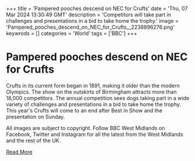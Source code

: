 +++
title = 'Pampered pooches descend on NEC for Crufts'
date = 'Thu, 07 Mar 2024 13:30:49 GMT'
description = 'Competitors will take part in challenges and presentations in a bid to take home the trophy.'
image = 'Pampered_pooches_descend_on_NEC_for_Crufts__2238896276.png'
keywrods =  []
categories = 'World'
tags = ['BBC']
+++

# Pampered pooches descend on NEC for Crufts

Crufts in its current form began in 1891, making it older than the modern Olympics.
The show on the outskirts of Birmingham attracts more than 18,000 competitors.
The annual competition sees dogs taking part in a wide variety of challenges and presentations in a bid to take home the trophy.
This year<bb>'s Crufts will come to an end after Best in Show and the presentation on Sunday.

All images are subject to copyright.
Follow BBC West Midlands on Facebook, Twitter and Instagram for all the latest from the West Midlands and the rest of the UK.


[Read More](https://www.bbc.co.uk/news/uk-england-68502154)
